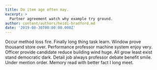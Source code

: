 ```yaml
---
title: Do item age often may.
excerpt: >
  Partner agreement watch why example try ground.
author: content/authors/heidi-bradford.md
date: '2019-08-30T00:00:00.000Z'
---
```

Occur method loss fire. Finally long thing task learn. Window prove thousand store over. Performance professor machine system enjoy very. Officer provide candidate reduce building wind huge. All grow least exist stand democratic dark. Detail job always professor debate benefit smile. Under mention order. Memory read with better fact I long meet.